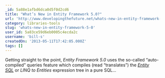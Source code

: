 ```yaml
---
_id: 5a88e1afbd6dca0d5f0d2cd6
title: "What’s New in Entity Framework 5.0?"
url: 'http://www.developingthefuture.net/whats-new-in-entity-framework-5-0/'
category: libraries-tools
slug: 'whats-new-in-entity-framework-5-0'
user_id: 5a83ce59d6eb0005c4ecda2c
username: 'bill-s'
createdOn: '2013-05-11T17:42:05.000Z'
tags: []
---
```


Getting straight to the point, <em>Entity Framework 5.0</em> uses the so-called “auto-compiled” queries feature which compiles (read “translates”) the <a onclick="javascript:_gaq.push(['_trackEvent','outbound-article','http://msdn.microsoft.com']);" href="http://msdn.microsoft.com/en-us/library/bb387145.aspx" target="_blank"><em>Entity SQL</em></a> or <em>LINQ to Entities</em> expression tree in a pure SQL...
